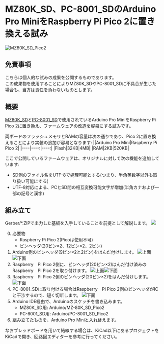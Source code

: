 # MZ80K_SD、PC-8001_SDのArduino Pro MiniをRaspberry Pi Pico 2に置き換える試み

![MZ80K_SD_Pico2](images/board05.jpg)

## 免責事項
こちらは個人的な試みの成果を公開するものであります。<br>
この成果物を使用することによりMZ80K_SDやPC-8001_SDに不具合が生じた場合も、当方は責任を負わないものとします。

## 概要
[MZ80K_SD](https://github.com/yanataka60/MZ80K_SD)と[PC-8001_SD](https://github.com/yanataka60/PC-8001_SD)で使用されているArduino Pro MiniをRaspberry Pi Pico 2に置き換え、ファームウェアの改造を容易にする試みです。

両ボードのフラッシュメモリとRAMの容量は次の通りであり、Pico 2に置き換えることにより実装の追加が容易となります:
||Arduino Pro Mini|Raspberry Pi Pico 2|
|----|----:|----:|
|Flash|32KB|4MB|
|RAM|2KB|520KB|

ここで公開しているファームウェアは、オリジナルに対して次の機能を追加しています:
* SD側のファイル名をUTF-8で処理可能とする(つまり、半角英数字以外も取り扱い可能にする)
* UTF-8対応による、PCとSD間の相互変換可能文字が増加(半角カナおよび一部の記号と漢字)

## 組み立て
Gerber/*.ZIPで出力した基板を入手していることを前提として解説します。
![](images/board01.jpg)

0. 必要物
   * Raspberry Pi Pico 2(Picoは使用不可)
   * ピンヘッダ(20ピン×2、12ピン×2、2ピン)
1. Arduino側のピンヘッダ(9ピン×2と2ピン)をはんだ付けします。
   ![上面](images/board02.jpg)![下面](images/board03.jpg)
2. Raspberry　Pi Pico 2側に、ピンヘッダ(20ピン×2)はんだ付け済みのRaspberry　Pi Pico 2を取り付けます。
   ![上面](images/board04.jpg)![下面](images/board05.jpg)
3. Raspberry　Pi Pico 2側のピンヘッダ(20ピン×2)をはんだ付けします。
   ![下面](images/board07.jpg)
4. PC-8001_SDに取り付ける場合はRaspberry　Pi Pico 2側のピンヘッダがICと干渉するので、短く切断します。
   ![下面](images/board08.jpg)
5. Arduino IDE経由で、Arduinoのスケッチを書き込みます。
   * MZ80K_SD用: Arduino/MZ-80K_SD_Pico2
   * PC-8001_SD用: Arduino/PC-8001_SD_Pico2
6. 組み立てたものを、Arduino Pro Miniと入れ替えます。

なおブレッドボードを用いて結線する場合は、KiCad以下にあるプロジェクトをKiCadで開き、回路図エディターを参考に行ってください。